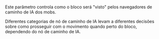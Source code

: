 Este parâmetro controla como o bloco será "visto" pelos navegadores de caminho de IA dos mobs.

Diferentes categorias de nó de caminho de IA levam a diferentes decisões sobre como prosseguir com o movimento quando perto do bloco, dependendo do nó de caminho de IA.